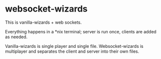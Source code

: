 # websocket-wizards
This is vanilla-wizards + web sockets.

Everything happens in a \*nix terminal; server is run once, clients are added as needed.

Vanilla-wizards is single player and single file.
Websocket-wizards is multiplayer and separates the client and server into their own files.
